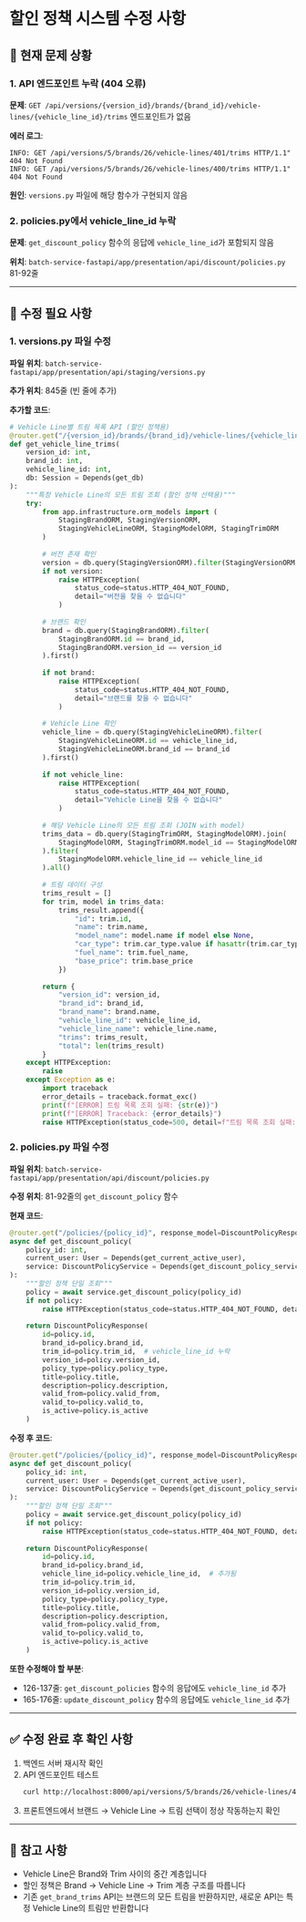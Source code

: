 # 할인 정책 시스템 수정 사항

## 🚨 현재 문제 상황

### 1. API 엔드포인트 누락 (404 오류)
**문제**: `GET /api/versions/{version_id}/brands/{brand_id}/vehicle-lines/{vehicle_line_id}/trims` 엔드포인트가 없음

**에러 로그**:
```
INFO: GET /api/versions/5/brands/26/vehicle-lines/401/trims HTTP/1.1" 404 Not Found
INFO: GET /api/versions/5/brands/26/vehicle-lines/400/trims HTTP/1.1" 404 Not Found
```

**원인**: `versions.py` 파일에 해당 함수가 구현되지 않음

### 2. policies.py에서 vehicle_line_id 누락
**문제**: `get_discount_policy` 함수의 응답에 `vehicle_line_id`가 포함되지 않음

**위치**: `batch-service-fastapi/app/presentation/api/discount/policies.py` 81-92줄

---

## 📝 수정 필요 사항

### 1. versions.py 파일 수정

**파일 위치**: `batch-service-fastapi/app/presentation/api/staging/versions.py`

**추가 위치**: 845줄 (빈 줄에 추가)

**추가할 코드**:
```python
# Vehicle Line별 트림 목록 API (할인 정책용)
@router.get("/{version_id}/brands/{brand_id}/vehicle-lines/{vehicle_line_id}/trims")
def get_vehicle_line_trims(
    version_id: int,
    brand_id: int,
    vehicle_line_id: int,
    db: Session = Depends(get_db)
):
    """특정 Vehicle Line의 모든 트림 조회 (할인 정책 선택용)"""
    try:
        from app.infrastructure.orm_models import (
            StagingBrandORM, StagingVersionORM,
            StagingVehicleLineORM, StagingModelORM, StagingTrimORM
        )
        
        # 버전 존재 확인
        version = db.query(StagingVersionORM).filter(StagingVersionORM.id == version_id).first()
        if not version:
            raise HTTPException(
                status_code=status.HTTP_404_NOT_FOUND,
                detail="버전을 찾을 수 없습니다"
            )
        
        # 브랜드 확인
        brand = db.query(StagingBrandORM).filter(
            StagingBrandORM.id == brand_id,
            StagingBrandORM.version_id == version_id
        ).first()
        
        if not brand:
            raise HTTPException(
                status_code=status.HTTP_404_NOT_FOUND,
                detail="브랜드를 찾을 수 없습니다"
            )
        
        # Vehicle Line 확인
        vehicle_line = db.query(StagingVehicleLineORM).filter(
            StagingVehicleLineORM.id == vehicle_line_id,
            StagingVehicleLineORM.brand_id == brand_id
        ).first()
        
        if not vehicle_line:
            raise HTTPException(
                status_code=status.HTTP_404_NOT_FOUND,
                detail="Vehicle Line을 찾을 수 없습니다"
            )
        
        # 해당 Vehicle Line의 모든 트림 조회 (JOIN with model)
        trims_data = db.query(StagingTrimORM, StagingModelORM).join(
            StagingModelORM, StagingTrimORM.model_id == StagingModelORM.id
        ).filter(
            StagingModelORM.vehicle_line_id == vehicle_line_id
        ).all()
        
        # 트림 데이터 구성
        trims_result = []
        for trim, model in trims_data:
            trims_result.append({
                "id": trim.id,
                "name": trim.name,
                "model_name": model.name if model else None,
                "car_type": trim.car_type.value if hasattr(trim.car_type, 'value') else str(trim.car_type),
                "fuel_name": trim.fuel_name,
                "base_price": trim.base_price
            })
        
        return {
            "version_id": version_id,
            "brand_id": brand_id,
            "brand_name": brand.name,
            "vehicle_line_id": vehicle_line_id,
            "vehicle_line_name": vehicle_line.name,
            "trims": trims_result,
            "total": len(trims_result)
        }
    except HTTPException:
        raise
    except Exception as e:
        import traceback
        error_details = traceback.format_exc()
        print(f"[ERROR] 트림 목록 조회 실패: {str(e)}")
        print(f"[ERROR] Traceback: {error_details}")
        raise HTTPException(status_code=500, detail=f"트림 목록 조회 실패: {str(e)}")
```

### 2. policies.py 파일 수정

**파일 위치**: `batch-service-fastapi/app/presentation/api/discount/policies.py`

**수정 위치**: 81-92줄의 `get_discount_policy` 함수

**현재 코드**:
```python
@router.get("/policies/{policy_id}", response_model=DiscountPolicyResponse)
async def get_discount_policy(
    policy_id: int,
    current_user: User = Depends(get_current_active_user),
    service: DiscountPolicyService = Depends(get_discount_policy_service)
):
    """할인 정책 단일 조회"""
    policy = await service.get_discount_policy(policy_id)
    if not policy:
        raise HTTPException(status_code=status.HTTP_404_NOT_FOUND, detail="할인 정책을 찾을 수 없습니다")
    
    return DiscountPolicyResponse(
        id=policy.id,
        brand_id=policy.brand_id,
        trim_id=policy.trim_id,  # vehicle_line_id 누락
        version_id=policy.version_id,
        policy_type=policy.policy_type,
        title=policy.title,
        description=policy.description,
        valid_from=policy.valid_from,
        valid_to=policy.valid_to,
        is_active=policy.is_active
    )
```

**수정 후 코드**:
```python
@router.get("/policies/{policy_id}", response_model=DiscountPolicyResponse)
async def get_discount_policy(
    policy_id: int,
    current_user: User = Depends(get_current_active_user),
    service: DiscountPolicyService = Depends(get_discount_policy_service)
):
    """할인 정책 단일 조회"""
    policy = await service.get_discount_policy(policy_id)
    if not policy:
        raise HTTPException(status_code=status.HTTP_404_NOT_FOUND, detail="할인 정책을 찾을 수 없습니다")
    
    return DiscountPolicyResponse(
        id=policy.id,
        brand_id=policy.brand_id,
        vehicle_line_id=policy.vehicle_line_id,  # 추가됨
        trim_id=policy.trim_id,
        version_id=policy.version_id,
        policy_type=policy.policy_type,
        title=policy.title,
        description=policy.description,
        valid_from=policy.valid_from,
        valid_to=policy.valid_to,
        is_active=policy.is_active
    )
```

**또한 수정해야 할 부분**:
- 126-137줄: `get_discount_policies` 함수의 응답에도 `vehicle_line_id` 추가
- 165-176줄: `update_discount_policy` 함수의 응답에도 `vehicle_line_id` 추가

---

## ✅ 수정 완료 후 확인 사항

1. 백엔드 서버 재시작 확인
2. API 엔드포인트 테스트
   ```bash
   curl http://localhost:8000/api/versions/5/brands/26/vehicle-lines/401/trims
   ```
3. 프론트엔드에서 브랜드 → Vehicle Line → 트림 선택이 정상 작동하는지 확인

---

## 📌 참고 사항

- Vehicle Line은 Brand와 Trim 사이의 중간 계층입니다
- 할인 정책은 Brand → Vehicle Line → Trim 계층 구조를 따릅니다
- 기존 `get_brand_trims` API는 브랜드의 모든 트림을 반환하지만, 새로운 API는 특정 Vehicle Line의 트림만 반환합니다

